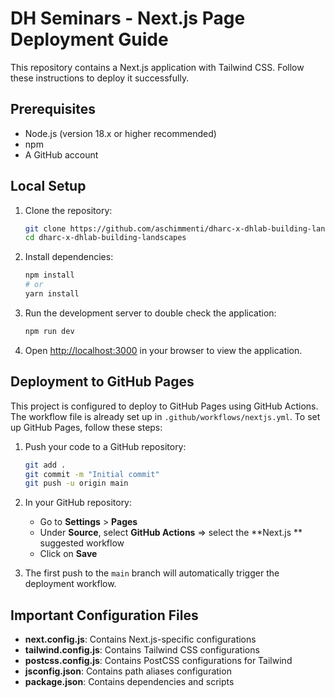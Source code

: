 # DH Seminars - Next.js Page Deployment Guide

This repository contains a Next.js application with Tailwind CSS. Follow these instructions to deploy it successfully. 

## Prerequisites

- Node.js (version 18.x or higher recommended)
- npm 
- A GitHub account

## Local Setup

1. Clone the repository:
   ```bash
   git clone https://github.com/aschimmenti/dharc-x-dhlab-building-landscapes.git
   cd dharc-x-dhlab-building-landscapes
   ```

2. Install dependencies:
   ```bash
   npm install
   # or
   yarn install
   ```

3. Run the development server to double check the application:
   ```bash
   npm run dev
   ```

4. Open [http://localhost:3000](http://localhost:3000) in your browser to view the application.

## Deployment to GitHub Pages

This project is configured to deploy to GitHub Pages using GitHub Actions. The workflow file is already set up in `.github/workflows/nextjs.yml`. 
To set up GitHub Pages, follow these steps:

1. Push your code to a GitHub repository:
   ```bash
   git add .
   git commit -m "Initial commit"
   git push -u origin main
   ```

2. In your GitHub repository:
   - Go to **Settings** > **Pages**
   - Under **Source**, select **GitHub Actions** => select the **Next.js ** suggested workflow
   - Click on **Save**

3. The first push to the `main` branch will automatically trigger the deployment workflow. 

## Important Configuration Files

- **next.config.js**: Contains Next.js-specific configurations
- **tailwind.config.js**: Contains Tailwind CSS configurations
- **postcss.config.js**: Contains PostCSS configurations for Tailwind
- **jsconfig.json**: Contains path aliases configuration
- **package.json**: Contains dependencies and scripts